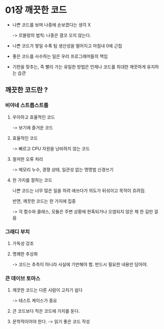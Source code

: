 # 01장 깨끗한 코드

- 나쁜 코드를 보며 나중에 손보겠다는 생각 X 

    -> 르블랑의 법칙: 나중은 결코 오지 않는다.

- 나쁜 코드가 쌓일 수록 팀 생산성을 떨어지고 마침내 0에 근접
- 좋은 코드를 사수하는 일은 우리 프로그래머들의 책임
- 기한을 맞추는, 즉 빨리 가는 유일한 방법은 언제나 코드를 최대한 깨끗하게 유지하는 습관

## 깨끗한 코드란 ?

### 비야네 스트롭스트룹

 1. 우아하고 효율적인 코드

    -> 보기에 즐거운 코드

 2. 효율적인 코드

    -> 빠르고 CPU 자원을 낭비하지 않는 코드

3. 철저한 오류 처리

   -> 메모리 누수, 경쟁 상태, 일관성 없는 명명법 신경쓰기

4. 한 가지를 잘하는 코드
   
   나쁜 코드는 너무 많은 일을 하려 애쓰다가 의도가 뒤섞이고 목적이 흐려짐.
   
   반면, 깨끗한 코드는 한 가지에 집중
    
     -> 각 함수와 클래스, 모듈은 주변 상황에 현혹되거나 오염되지 않은 채 한 길만 걸음

### 그래디 부치

1. 가독성 강조
2. 명쾌한 추상화

    -> 코드는 추측이 아니라 사실에 기반해야 함. 반드시 필요한 내용만 담아야.

### 큰 데이브 토마스

1. 깨끗한 코드는 다른 사람이 고치기 쉽다

    -> 테스트 케이스가 중요

2. 큰 코드보다 작은 코드에 가치를 둔다.
3. 문학적이어야 한다.
    -> 읽기 좋은 코드 작성